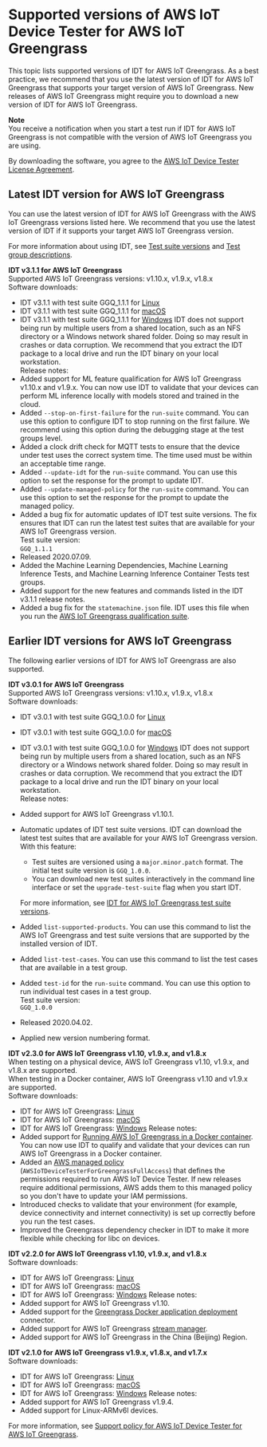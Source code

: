 # Supported versions of AWS IoT Device Tester for AWS IoT Greengrass<a name="dev-test-versions"></a>

This topic lists supported versions of IDT for AWS IoT Greengrass\. As a best practice, we recommend that you use the latest version of IDT for AWS IoT Greengrass that supports your target version of AWS IoT Greengrass\. New releases of AWS IoT Greengrass might require you to download a new version of IDT for AWS IoT Greengrass\.

**Note**  
You receive a notification when you start a test run if IDT for AWS IoT Greengrass is not compatible with the version of AWS IoT Greengrass you are using\.

By downloading the software, you agree to the [AWS IoT Device Tester License Agreement](https://d232ctwt5kahio.cloudfront.net/greengrass/AWS%20IoT%20Device%20Tester%20License%20Agreement.pdf)\.

## Latest IDT version for AWS IoT Greengrass<a name="idt-latest-version"></a>

You can use the latest version of IDT for AWS IoT Greengrass with the AWS IoT Greengrass versions listed here\. We recommend that you use the latest version of IDT if it supports your target AWS IoT Greengrass version\.

For more information about using IDT, see [Test suite versions](run-tests.md#idt-test-suite-versions) and [Test group descriptions](dt-test-groups.md)\.

**IDT v3\.1\.1 for AWS IoT Greengrass**    
Supported AWS IoT Greengrass versions: v1\.10\.x, v1\.9\.x, v1\.8\.x    
Software downloads:  
+ IDT v3\.1\.1 with test suite GGQ\_1\.1\.1 for [Linux](https://d232ctwt5kahio.cloudfront.net/greengrass/devicetester_greengrass_linux_3.1.1.zip)
+ IDT v3\.1\.1 with test suite GGQ\_1\.1\.1 for [macOS](https://d232ctwt5kahio.cloudfront.net/greengrass/devicetester_greengrass_mac_3.1.1.zip)
+ IDT v3\.1\.1 with test suite GGQ\_1\.1\.1 for [Windows](https://d232ctwt5kahio.cloudfront.net/greengrass/devicetester_greengrass_win_3.1.1.zip)
<a name="unzip-package-to-local-drive"></a>IDT does not support being run by multiple users from a shared location, such as an NFS directory or a Windows network shared folder\. Doing so may result in crashes or data corruption\. We recommend that you extract the IDT package to a local drive and run the IDT binary on your local workstation\.  
Release notes:  
+ Added support for ML feature qualification for AWS IoT Greengrass v1\.10\.x and v1\.9\.x\. You can now use IDT to validate that your devices can perform ML inference locally with models stored and trained in the cloud\.
+ Added `--stop-on-first-failure` for the `run-suite` command\. You can use this option to configure IDT to stop running on the first failure\. We recommend using this option during the debugging stage at the test groups level\.
+ Added a clock drift check for MQTT tests to ensure that the device under test uses the correct system time\. The time used must be within an acceptable time range\.
+ Added `--update-idt` for the `run-suite` command\. You can use this option to set the response for the prompt to update IDT\.
+ Added `--update-managed-policy` for the `run-suite` command\. You can use this option to set the response for the prompt to update the managed policy\.
+ Added a bug fix for automatic updates of IDT test suite versions\. The fix ensures that IDT can run the latest test suites that are available for your AWS IoT Greengrass version\.  
Test suite version:    
`GGQ_1.1.1`  
+ Released 2020\.07\.09\.
+ Added the Machine Learning Dependencies, Machine Learning Inference Tests, and Machine Learning Inference Container Tests test groups\.
+ Added support for the new features and commands listed in the IDT v3\.1\.1 release notes\.
+ Added a bug fix for the `statemachine.json` file\. IDT uses this file when you run the [AWS IoT Greengrass qualification suite](https://docs.aws.amazon.com/greengrass/latest/developerguide/set-config.html)\.

## Earlier IDT versions for AWS IoT Greengrass<a name="idt-prev-versions"></a>

The following earlier versions of IDT for AWS IoT Greengrass are also supported\.

**IDT v3\.0\.1 for AWS IoT Greengrass**    
Supported AWS IoT Greengrass versions: v1\.10\.x, v1\.9\.x, v1\.8\.x    
Software downloads:  
+ IDT v3\.0\.1 with test suite GGQ\_1\.0\.0 for [Linux](https://d232ctwt5kahio.cloudfront.net/greengrass/devicetester_greengrass_linux_3.0.1.zip)
+ IDT v3\.0\.1 with test suite GGQ\_1\.0\.0 for [macOS](https://d232ctwt5kahio.cloudfront.net/greengrass/devicetester_greengrass_mac_3.0.1.zip)
+ IDT v3\.0\.1 with test suite GGQ\_1\.0\.0 for [Windows](https://d232ctwt5kahio.cloudfront.net/greengrass/devicetester_greengrass_win_3.0.1.zip)
<a name="unzip-package-to-local-drive"></a>IDT does not support being run by multiple users from a shared location, such as an NFS directory or a Windows network shared folder\. Doing so may result in crashes or data corruption\. We recommend that you extract the IDT package to a local drive and run the IDT binary on your local workstation\.  
Release notes:  
+ Added support for AWS IoT Greengrass v1\.10\.1\.
+ Automatic updates of IDT test suite versions\. IDT can download the latest test suites that are available for your AWS IoT Greengrass version\. With this feature:
  + Test suites are versioned using a `major.minor.patch` format\. The initial test suite version is `GGQ_1.0.0`\.
  + You can download new test suites interactively in the command line interface or set the `upgrade-test-suite` flag when you start IDT\.

  For more information, see [IDT for AWS IoT Greengrass test suite versions](run-tests.md#idt-test-suite-versions)\.
+ Added `list-supported-products`\. You can use this command to list the AWS IoT Greengrass and test suite versions that are supported by the installed version of IDT\.
+ Added `list-test-cases`\. You can use this command to list the test cases that are available in a test group\.
+ Added `test-id` for the `run-suite` command\. You can use this option to run individual test cases in a test group\.  
Test suite version:    
`GGQ_1.0.0`  <a name="ggq-1.0.0"></a>
+ Released 2020\.04\.02\.
+ Applied new version numbering format\.
 

**IDT v2\.3\.0 for AWS IoT Greengrass v1\.10, v1\.9\.x, and v1\.8\.x**  
When testing on a physical device, AWS IoT Greengrass v1\.10, v1\.9\.x, and v1\.8\.x are supported\.  
When testing in a Docker container, AWS IoT Greengrass v1\.10 and v1\.9\.x are supported\.  
Software downloads:  
+ IDT for AWS IoT Greengrass: [Linux](https://d232ctwt5kahio.cloudfront.net/greengrass/devicetester_greengrass_linux_2.3.0.zip)
+ IDT for AWS IoT Greengrass: [macOS](https://d232ctwt5kahio.cloudfront.net/greengrass/devicetester_greengrass_mac_2.3.0.zip)
+ IDT for AWS IoT Greengrass: [Windows](https://d232ctwt5kahio.cloudfront.net/greengrass/devicetester_greengrass_win_2.3.0.zip)
Release notes:  
+ Added support for [Running AWS IoT Greengrass in a Docker container](run-gg-in-docker-container.md)\. You can now use IDT to qualify and validate that your devices can run AWS IoT Greengrass in a Docker container\.
+ Added an [AWS managed policy](https://docs.aws.amazon.com/IAM/latest/UserGuide/access_policies_managed-vs-inline.html#aws-managed-policies) \(`AWSIoTDeviceTesterForGreengrassFullAccess`\) that defines the permissions required to run AWS IoT Device Tester\. If new releases require additional permissions, AWS adds them to this managed policy so you don't have to update your IAM permissions\.
+ Introduced checks to validate that your environment \(for example, device connectivity and internet connectivity\) is set up correctly before you run the test cases\.
+ Improved the Greengrass dependency checker in IDT to make it more flexible while checking for libc on devices\.
 

**IDT v2\.2\.0 for AWS IoT Greengrass v1\.10, v1\.9\.x, and v1\.8\.x**  
Software downloads:  
+ IDT for AWS IoT Greengrass: [Linux](https://d232ctwt5kahio.cloudfront.net/greengrass/devicetester_greengrass_linux_2.2.0.zip)
+ IDT for AWS IoT Greengrass: [macOS](https://d232ctwt5kahio.cloudfront.net/greengrass/devicetester_greengrass_mac_2.2.0.zip)
+ IDT for AWS IoT Greengrass: [Windows](https://d232ctwt5kahio.cloudfront.net/greengrass/devicetester_greengrass_win_2.2.0.zip)
Release notes:  
+ Added support for AWS IoT Greengrass v1\.10\.
+ Added support for the [Greengrass Docker application deployment](docker-app-connector.md) connector\.
+ Added support for AWS IoT Greengrass [stream manager](stream-manager.md)\.
+ Added support for AWS IoT Greengrass in the China \(Beijing\) Region\.
 

**IDT v2\.1\.0 for AWS IoT Greengrass v1\.9\.x, v1\.8\.x, and v1\.7\.x**  
Software downloads:  
+ IDT for AWS IoT Greengrass: [Linux](https://d232ctwt5kahio.cloudfront.net/greengrass/devicetester_greengrass_linux_2.1.0.zip)
+ IDT for AWS IoT Greengrass: [macOS](https://d232ctwt5kahio.cloudfront.net/greengrass/devicetester_greengrass_mac_2.1.0.zip)
+ IDT for AWS IoT Greengrass: [Windows](https://d232ctwt5kahio.cloudfront.net/greengrass/devicetester_greengrass_win_2.1.0.zip)
Release notes:  
+ Added support for AWS IoT Greengrass v1\.9\.4\.
+ Added support for Linux\-ARMv6l devices\.
 

For more information, see [Support policy for AWS IoT Device Tester for AWS IoT Greengrass](idt-support-policy.md)\.
